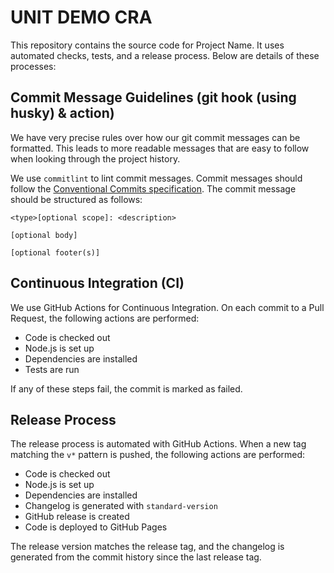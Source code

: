 # UNIT DEMO CRA

This repository contains the source code for Project Name. It uses automated checks, tests, and a release process. Below are details of these processes:

## Commit Message Guidelines (git hook (using husky) & action)

We have very precise rules over how our git commit messages can be formatted. This leads to more readable messages that are easy to follow when looking through the project history.

We use `commitlint` to lint commit messages. Commit messages should follow the [Conventional Commits specification](https://www.conventionalcommits.org/). The commit message should be structured as follows:

```
<type>[optional scope]: <description>

[optional body]

[optional footer(s)]
```

## Continuous Integration (CI)

We use GitHub Actions for Continuous Integration. On each commit to a Pull Request, the following actions are performed:

- Code is checked out
- Node.js is set up
- Dependencies are installed
- Tests are run

If any of these steps fail, the commit is marked as failed.

## Release Process

The release process is automated with GitHub Actions. When a new tag matching the `v*` pattern is pushed, the following actions are performed:

- Code is checked out
- Node.js is set up
- Dependencies are installed
- Changelog is generated with `standard-version`
- GitHub release is created
- Code is deployed to GitHub Pages

The release version matches the release tag, and the changelog is generated from the commit history since the last release tag.
